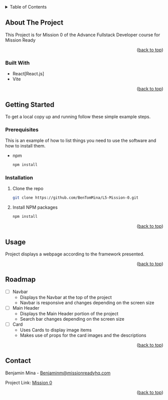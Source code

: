 <!-- TABLE OF CONTENTS -->
<details>
  <summary>Table of Contents</summary>
  <ol>
    <li>
      <a href="#about-the-project">About The Project</a>
      <ul>
        <li><a href="#built-with">Built With</a></li>
      </ul>
    </li>
    <li>
      <a href="#getting-started">Getting Started</a>
      <ul>
        <li><a href="#prerequisites">Prerequisites</a></li>
        <li><a href="#installation">Installation</a></li>
      </ul>
    </li>
    <li><a href="#usage">Usage</a></li>
    <li><a href="#roadmap">Roadmap</a></li>
    <li><a href="#contact">Contact</a></li>
  </ol>
</details>



<!-- ABOUT THE PROJECT -->
## About The Project

This Project is for Mission 0 of the Advance Fullstack Developer course for Mission Ready

<p align="right">(<a href="#readme-top">back to top</a>)</p>



### Built With

* React[React.js]
* Vite


<p align="right">(<a href="#readme-top">back to top</a>)</p>



<!-- GETTING STARTED -->
## Getting Started

To get a local copy up and running follow these simple example steps.

### Prerequisites

This is an example of how to list things you need to use the software and how to install them.
* npm
  ```sh
  npm install
  ```

### Installation

1. Clone the repo
   ```sh
   git clone https://github.com/BenTomMina/L5-Mission-0.git
   ```
2. Install NPM packages
   ```sh
   npm install
   ```


<p align="right">(<a href="#readme-top">back to top</a>)</p>



<!-- USAGE EXAMPLES -->
## Usage

Project displays a webpage according to the framework presented.



<p align="right">(<a href="#readme-top">back to top</a>)</p>



<!-- ROADMAP -->
## Roadmap

- [ ] Navbar
    - Displays the Navbar at the top of the project
    - Navbar is responsive and changes depending on the screen size
- [ ] Main Header
    - Displays the Main Header portion of the project
    - Search bar changes depending on the screen size
- [ ] Card
    - Uses Cards to display image items
    - Makes use of props for the card images and the descriptions


<p align="right">(<a href="#readme-top">back to top</a>)</p>


<!-- CONTACT -->
## Contact

Benjamin Mina - Benjaminm@missionreadyhq.com


Project Link: [Mission 0](https://github.com/BenTomMina/L5-Mission-0.git)

<p align="right">(<a href="#readme-top">back to top</a>)</p>

